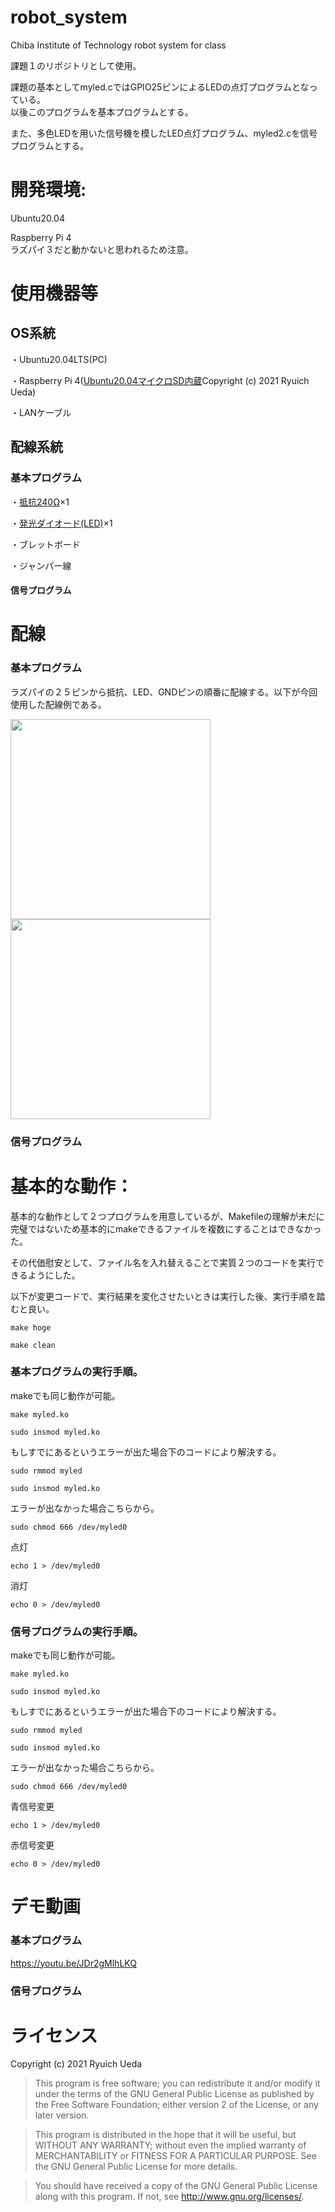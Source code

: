 # robot_system
Chiba Institute of Technology robot system for class

課題１のリポジトリとして使用。

課題の基本としてmyled.cではGPIO25ピンによるLEDの点灯プログラムとなっている。  
以後このプログラムを基本プログラムとする。  

また、多色LEDを用いた信号機を模したLED点灯プログラム、myled2.cを信号プログラムとする。

# 開発環境:
Ubuntu20.04

Raspberry Pi 4  
ラズパイ３だと動かないと思われるため注意。

# 使用機器等
## OS系統
・Ubuntu20.04LTS(PC)

・Raspberry Pi 4([Ubuntu20.04マイクロSD内蔵](https://onl.tw/a45isMj)Copyright (c) 2021 Ryuich Ueda)

・LANケーブル

## 配線系統
### 基本プログラム
・[抵抗240Ω](https://onl.tw/hu2GyUC)×1

・[発光ダイオード(LED)](https://onl.tw/kVm3vah)×1

・ブレットボード

・ジャンパー線
#### 信号プログラム


# 配線
### 基本プログラム
ラズパイの２５ピンから抵抗、LED、GNDピンの順番に配線する。以下が今回使用した配線例である。

<img src="https://user-images.githubusercontent.com/79555986/146312253-9c89bbf7-3192-4e9a-b498-68832e0b7a2f.jpg" width="320px">

<img src="https://user-images.githubusercontent.com/79555986/146312261-7c2673ab-5f6a-4ce4-8418-89f8c606d8db.jpg" width="320px">

### 信号プログラム


# 基本的な動作：
基本的な動作として２つプログラムを用意しているが、Makefileの理解が未だに完璧ではないため基本的にmakeできるファイルを複数にすることはできなかった。

その代価慰安として、ファイル名を入れ替えることで実質２つのコードを実行できるようにした。

以下が変更コードで、実行結果を変化させたいときは実行した後、実行手順を踏むと良い。

 ```
make hoge 
```
 ```
make clean
 ```

### 基本プログラムの実行手順。
makeでも同じ動作が可能。
 ```
make myled.ko
 ```
 ```
sudo insmod myled.ko
 ```
 もしすでにあるというエラーが出た場合下のコードにより解決する。
 ```
sudo rmmod myled
 ```
 ```
sudo insmod myled.ko
 ```
 エラーが出なかった場合こちらから。
 ```
sudo chmod 666 /dev/myled0
 ```
点灯
 ```
echo 1 > /dev/myled0
 ```
 消灯
 ```
echo 0 > /dev/myled0
 ```
### 信号プログラムの実行手順。
makeでも同じ動作が可能。
 ```
make myled.ko
 ```
 ```
sudo insmod myled.ko
 ```
 もしすでにあるというエラーが出た場合下のコードにより解決する。
 ```
sudo rmmod myled
 ```
 ```
sudo insmod myled.ko
 ```
 エラーが出なかった場合こちらから。
 ```
sudo chmod 666 /dev/myled0
 ```
青信号変更
 ```
echo 1 > /dev/myled0
 ```
 赤信号変更
 ```
echo 0 > /dev/myled0
 ```
# デモ動画
### 基本プログラム

 https://youtu.be/JDr2gMlhLKQ 

### 信号プログラム


 
 # ライセンス

Copyright (c) 2021 Ryuich Ueda

> This program is free software; you can redistribute it and/or
> modify it under the terms of the GNU General Public License
> as published by the Free Software Foundation; either version 2
> of the License, or any later version.

> This program is distributed in the hope that it will be useful,
> but WITHOUT ANY WARRANTY; without even the implied warranty of
> MERCHANTABILITY or FITNESS FOR A PARTICULAR PURPOSE. See the
> GNU General Public License for more details.

> You should have received a copy of the GNU General Public License
> along with this program. If not, see http://www.gnu.org/licenses/.
